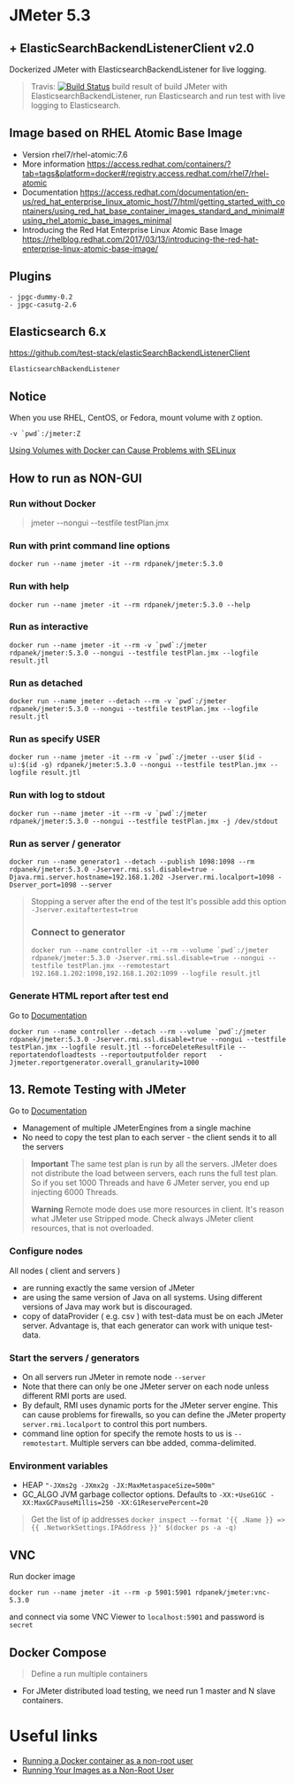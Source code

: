 # JMeter 5.3
## + ElasticSearchBackendListenerClient v2.0

Dockerized JMeter with ElasticsearchBackendListener for live logging.

> Travis:  [![Build Status](https://travis-ci.org/rdpanek/jmeter.svg?branch=master)](https://travis-ci.org/rdpanek/jmeter) build result of build JMeter with ElasticsearchBackendListener, run Elasticsearch and run test with live logging to Elasticsearch.


## Image based on RHEL Atomic Base Image

-   Version rhel7/rhel-atomic:7.6
-   More information <https://access.redhat.com/containers/?tab=tags&platform=docker#/registry.access.redhat.com/rhel7/rhel-atomic>
-   Documentation <https://access.redhat.com/documentation/en-us/red_hat_enterprise_linux_atomic_host/7/html/getting_started_with_containers/using_red_hat_base_container_images_standard_and_minimal#using_rhel_atomic_base_images_minimal>
-   Introducing the Red Hat Enterprise Linux Atomic Base Image <https://rhelblog.redhat.com/2017/03/13/introducing-the-red-hat-enterprise-linux-atomic-base-image/>

## Plugins

    - jpgc-dummy-0.2
    - jpgc-casutg-2.6

## Elasticsearch 6.x

<https://github.com/test-stack/elasticSearchBackendListenerClient>

    ElasticsearchBackendListener

## Notice

When you use RHEL, CentOS, or Fedora, mount volume with `Z` option.

    -v `pwd`:/jmeter:Z

[Using Volumes with Docker can Cause Problems with SELinux](http://www.projectatomic.io/blog/2015/06/using-volumes-with-docker-can-cause-problems-with-selinux/)

## How to run as NON-GUI

### Run without Docker

> jmeter --nongui --testfile testPlan.jmx

### Run with print command line options

    docker run --name jmeter -it --rm rdpanek/jmeter:5.3.0

### Run with help

    docker run --name jmeter -it --rm rdpanek/jmeter:5.3.0 --help

### Run as interactive

    docker run --name jmeter -it --rm -v `pwd`:/jmeter rdpanek/jmeter:5.3.0 --nongui --testfile testPlan.jmx --logfile result.jtl

### Run as detached

    docker run --name jmeter --detach --rm -v `pwd`:/jmeter rdpanek/jmeter:5.3.0 --nongui --testfile testPlan.jmx --logfile result.jtl

### Run as specify USER

    docker run --name jmeter -it --rm -v `pwd`:/jmeter --user $(id -u):$(id -g) rdpanek/jmeter:5.3.0 --nongui --testfile testPlan.jmx --logfile result.jtl

### Run with log to stdout

    docker run --name jmeter -it --rm -v `pwd`:/jmeter rdpanek/jmeter:5.3.0 --nongui --testfile testPlan.jmx -j /dev/stdout

### Run as server / generator

    docker run --name generator1 --detach --publish 1098:1098 --rm rdpanek/jmeter:5.3.0 -Jserver.rmi.ssl.disable=true -Djava.rmi.server.hostname=192.168.1.202 -Jserver.rmi.localport=1098 -Dserver_port=1098 --server

> Stopping a server after the end of the test It's possible add this option
> `-Jserver.exitaftertest=true`
>
> ### Connect to generator
>
>     docker run --name controller -it --rm --volume `pwd`:/jmeter rdpanek/jmeter:5.3.0 -Jserver.rmi.ssl.disable=true --nongui --testfile testPlan.jmx --remotestart 192.168.1.202:1098,192.168.1.202:1099 --logfile result.jtl

### Generate HTML report after test end

Go to [Documentation](https://jmeter.apache.org/usermanual/generating-dashboard.html)

    docker run --name controller --detach --rm --volume `pwd`:/jmeter rdpanek/jmeter:5.3.0 -Jserver.rmi.ssl.disable=true --nongui --testfile testPlan.jmx --logfile result.jtl --forceDeleteResultFile --reportatendofloadtests --reportoutputfolder report   -Jjmeter.reportgenerator.overall_granularity=1000

## 13. Remote Testing with JMeter

Go to [Documentation](https://jmeter.apache.org/usermanual/remote-test.html)

-   Management of multiple JMeterEngines from a single machine
-   No need to copy the test plan to each server - the client sends it to all the servers

> **Important** The same test plan is run by all the servers. JMeter does not distribute the load between servers, each runs the full test plan. So if you set 1000 Threads and have 6 JMeter server, you end up injecting 6000 Threads.
>
> **Warning** Remote mode does use more resources in client. It's reason what JMeter use Stripped mode. Check always JMeter client resources, that is not overloaded.

### Configure nodes

All nodes ( client and servers )

-   are running exactly the same version of JMeter
-   are using the same version of Java on all systems. Using different versions of Java may work but is discouraged.
-   copy of dataProvider ( e.g. csv ) with test-data must be on each JMeter server.
    Advantage is, that each generator can work with unique test-data.

### Start the servers / generators

-   On all servers run JMeter in remote node `--server`
-   Note that there can only be one JMeter server on each node unless different RMI ports are used.
-   By default, RMI uses dynamic ports for the JMeter server engine. This can cause problems for firewalls, so you can define the JMeter property `server.rmi.localport` to control this port numbers.
-   command line option for specify the remote hosts to us is `--remotestart`. Multiple servers can bbe added, comma-delimited.

### Environment variables

-   HEAP `"-JXms2g -JXmx2g -JX:MaxMetaspaceSize=500m"`
-   GC_ALGO
    JVM garbage collector options. Defaults to `-XX:+UseG1GC -XX:MaxGCPauseMillis=250 -XX:G1ReservePercent=20`

> Get the list of ip addresses `docker inspect --format '{{ .Name }} => {{ .NetworkSettings.IPAddress }}' $(docker ps -a -q)`

## VNC

Run docker image

```
docker run --name jmeter -it --rm -p 5901:5901 rdpanek/jmeter:vnc-5.3.0
```

and connect via some VNC Viewer to `localhost:5901` and password is `secret`


## Docker Compose

> Define a run multiple containers

-   For JMeter distributed load testing, we need run 1 master and N slave containers.

# Useful links

-   [Running a Docker container as a non-root user](https://medium.com/redbubble/running-a-docker-container-as-a-non-root-user-7d2e00f8ee15)
-   [Running Your Images as a Non-Root User](https://github.com/openshift-evangelists/openshift-workshops/blob/master/modules/run-as-non-root.adoc)

